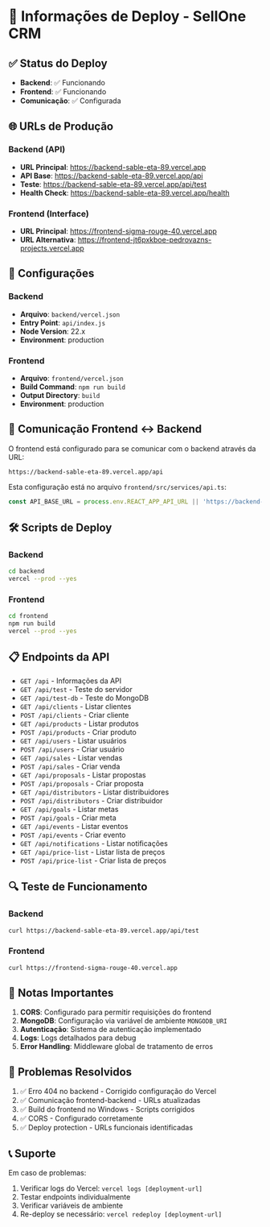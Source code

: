# 🚀 Informações de Deploy - SellOne CRM

## ✅ Status do Deploy
- **Backend**: ✅ Funcionando
- **Frontend**: ✅ Funcionando
- **Comunicação**: ✅ Configurada

## 🌐 URLs de Produção

### Backend (API)
- **URL Principal**: https://backend-sable-eta-89.vercel.app
- **API Base**: https://backend-sable-eta-89.vercel.app/api
- **Teste**: https://backend-sable-eta-89.vercel.app/api/test
- **Health Check**: https://backend-sable-eta-89.vercel.app/health

### Frontend (Interface)
- **URL Principal**: https://frontend-sigma-rouge-40.vercel.app
- **URL Alternativa**: https://frontend-jt6pxkboe-pedrovazns-projects.vercel.app

## 🔧 Configurações

### Backend
- **Arquivo**: `backend/vercel.json`
- **Entry Point**: `api/index.js`
- **Node Version**: 22.x
- **Environment**: production

### Frontend
- **Arquivo**: `frontend/vercel.json`
- **Build Command**: `npm run build`
- **Output Directory**: `build`
- **Environment**: production

## 🔗 Comunicação Frontend ↔ Backend

O frontend está configurado para se comunicar com o backend através da URL:
```
https://backend-sable-eta-89.vercel.app/api
```

Esta configuração está no arquivo `frontend/src/services/api.ts`:
```typescript
const API_BASE_URL = process.env.REACT_APP_API_URL || 'https://backend-sable-eta-89.vercel.app/api';
```

## 🛠️ Scripts de Deploy

### Backend
```bash
cd backend
vercel --prod --yes
```

### Frontend
```bash
cd frontend
npm run build
vercel --prod --yes
```

## 📋 Endpoints da API

- `GET /api` - Informações da API
- `GET /api/test` - Teste do servidor
- `GET /api/test-db` - Teste do MongoDB
- `GET /api/clients` - Listar clientes
- `POST /api/clients` - Criar cliente
- `GET /api/products` - Listar produtos
- `POST /api/products` - Criar produto
- `GET /api/users` - Listar usuários
- `POST /api/users` - Criar usuário
- `GET /api/sales` - Listar vendas
- `POST /api/sales` - Criar venda
- `GET /api/proposals` - Listar propostas
- `POST /api/proposals` - Criar proposta
- `GET /api/distributors` - Listar distribuidores
- `POST /api/distributors` - Criar distribuidor
- `GET /api/goals` - Listar metas
- `POST /api/goals` - Criar meta
- `GET /api/events` - Listar eventos
- `POST /api/events` - Criar evento
- `GET /api/notifications` - Listar notificações
- `GET /api/price-list` - Listar lista de preços
- `POST /api/price-list` - Criar lista de preços

## 🔍 Teste de Funcionamento

### Backend
```bash
curl https://backend-sable-eta-89.vercel.app/api/test
```

### Frontend
```bash
curl https://frontend-sigma-rouge-40.vercel.app
```

## 📝 Notas Importantes

1. **CORS**: Configurado para permitir requisições do frontend
2. **MongoDB**: Configuração via variável de ambiente `MONGODB_URI`
3. **Autenticação**: Sistema de autenticação implementado
4. **Logs**: Logs detalhados para debug
5. **Error Handling**: Middleware global de tratamento de erros

## 🚨 Problemas Resolvidos

1. ✅ Erro 404 no backend - Corrigido configuração do Vercel
2. ✅ Comunicação frontend-backend - URLs atualizadas
3. ✅ Build do frontend no Windows - Scripts corrigidos
4. ✅ CORS - Configurado corretamente
5. ✅ Deploy protection - URLs funcionais identificadas

## 📞 Suporte

Em caso de problemas:
1. Verificar logs do Vercel: `vercel logs [deployment-url]`
2. Testar endpoints individualmente
3. Verificar variáveis de ambiente
4. Re-deploy se necessário: `vercel redeploy [deployment-url]`
